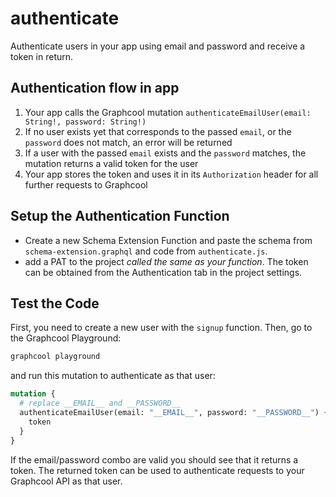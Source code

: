 # authenticate

Authenticate users in your app using email and password and receive a token in return.

## Authentication flow in app

1. Your app calls the Graphcool mutation `authenticateEmailUser(email: String!, password: String!)`
2. If no user exists yet that corresponds to the passed `email`, or the `password` does not match, an error will be returned
3. If a user with the passed `email` exists and the `password` matches, the mutation returns a valid token for the user
4. Your app stores the token and uses it in its `Authorization` header for all further requests to Graphcool

## Setup the Authentication Function

* Create a new Schema Extension Function and paste the schema from `schema-extension.graphql` and code from `authenticate.js`.
* add a PAT to the project *called the same as your function*. The token can be obtained from the Authentication tab in the project settings.

## Test the Code

First, you need to create a new user with the `signup` function. Then, go to the Graphcool Playground:

```sh
graphcool playground
```

and run this mutation to authenticate as that user:

```graphql
mutation {
  # replace __EMAIL__ and __PASSWORD__
  authenticateEmailUser(email: "__EMAIL__", password: "__PASSWORD__") {
    token
  }
}
```

If the email/password combo are valid you should see that it returns a token. The returned token can be used to authenticate requests to your Graphcool API as that user.
